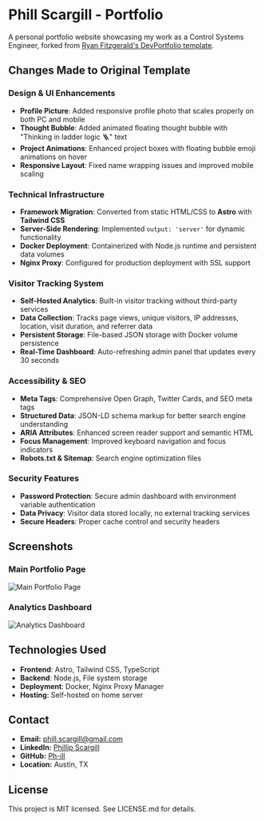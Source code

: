 # Phill Scargill - Portfolio

A personal portfolio website showcasing my work as a Control Systems Engineer, forked from [Ryan Fitzgerald's DevPortfolio template](https://github.com/RyanFitzgerald/devportfolio).

## Changes Made to Original Template

### Design & UI Enhancements
- **Profile Picture**: Added responsive profile photo that scales properly on both PC and mobile
- **Thought Bubble**: Added animated floating thought bubble with "Thinking in ladder logic 🪜" text
- **Project Animations**: Enhanced project boxes with floating bubble emoji animations on hover
- **Responsive Layout**: Fixed name wrapping issues and improved mobile scaling

### Technical Infrastructure
- **Framework Migration**: Converted from static HTML/CSS to **Astro** with **Tailwind CSS**
- **Server-Side Rendering**: Implemented `output: 'server'` for dynamic functionality
- **Docker Deployment**: Containerized with Node.js runtime and persistent data volumes
- **Nginx Proxy**: Configured for production deployment with SSL support

### Visitor Tracking System
- **Self-Hosted Analytics**: Built-in visitor tracking without third-party services
- **Data Collection**: Tracks page views, unique visitors, IP addresses, location, visit duration, and referrer data
- **Persistent Storage**: File-based JSON storage with Docker volume persistence
- **Real-Time Dashboard**: Auto-refreshing admin panel that updates every 30 seconds

### Accessibility & SEO
- **Meta Tags**: Comprehensive Open Graph, Twitter Cards, and SEO meta tags
- **Structured Data**: JSON-LD schema markup for better search engine understanding
- **ARIA Attributes**: Enhanced screen reader support and semantic HTML
- **Focus Management**: Improved keyboard navigation and focus indicators
- **Robots.txt & Sitemap**: Search engine optimization files

### Security Features
- **Password Protection**: Secure admin dashboard with environment variable authentication
- **Data Privacy**: Visitor data stored locally, no external tracking services
- **Secure Headers**: Proper cache control and security headers

## Screenshots

### Main Portfolio Page
![Main Portfolio Page](https://raw.githubusercontent.com/Ph-ill/phill-portfolio/master/Images/Main.png)

### Analytics Dashboard
![Analytics Dashboard](https://raw.githubusercontent.com/Ph-ill/phill-portfolio/master/Images/analytics.png)

## Technologies Used

- **Frontend**: Astro, Tailwind CSS, TypeScript
- **Backend**: Node.js, File system storage
- **Deployment**: Docker, Nginx Proxy Manager
- **Hosting**: Self-hosted on home server

## Contact

- **Email:** phill.scargill@gmail.com
- **LinkedIn:** [Phillip Scargill](https://www.linkedin.com/in/phillip-scargill-4a709a274/)
- **GitHub:** [Ph-ill](https://github.com/Ph-ill)
- **Location:** Austin, TX

## License

This project is MIT licensed. See LICENSE.md for details.

